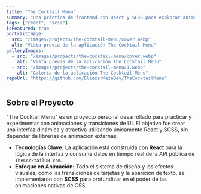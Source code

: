 ```yaml
---
title: "The Cocktail Menu"
summary: "Una práctica de frontend con React y SCSS para explorar animaciones avanzadas, consumiendo datos de una API pública."
tags: ["react", "scss"]
isFeatured: true
portraitImage:
  src: "/images/projects/the-cocktail-menu/cover.webp"
  alt: "Vista previa de la aplicación The Cocktail Menu"
galleryImages:
  - src: "/images/projects/the-cocktail-menu/cover.webp"
    alt: "Vista previa de la aplicación The Cocktail Menu"
  - src: "/images/projects/the-cocktail-menu/1.webp"
    alt: "Galería de la aplicación The Cocktail Menu"
repoUrl: "https://github.com/EliezerMezaDev/TheCocktailMenu"
---
```


## Sobre el Proyecto

"The Cocktail Menu" es un proyecto personal desarrollado para practicar y experimentar con animaciones y transiciones de UI. El objetivo fue crear una interfaz dinámica y atractiva utilizando únicamente React y SCSS, sin depender de librerías de animación externas.

- **Tecnologías Clave:** La aplicación está construida con **React** para la lógica de la interfaz y consume datos en tiempo real de la API pública de `TheCocktailDB.com`.
- **Enfoque en Animación:** Todo el sistema de diseño y los efectos visuales, como las transiciones de tarjetas y la aparición de texto, se implementaron con **SCSS** para profundizar en el poder de las animaciones nativas de CSS.